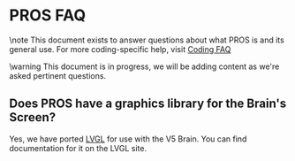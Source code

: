 # PROS FAQ

\note
This document exists to answer questions about what PROS is and its
general use. For more coding-specific help, visit
[Coding FAQ](docs/tutorials/general/coding-faq.md)

\warning
This document is in progress, we will be adding content as we're
asked pertinent questions.

## Does PROS have a graphics library for the Brain's Screen?

Yes, we have ported [LVGL](https://littlevgl.com/) for use with the V5
Brain. You can find documentation for it on the LVGL site.
